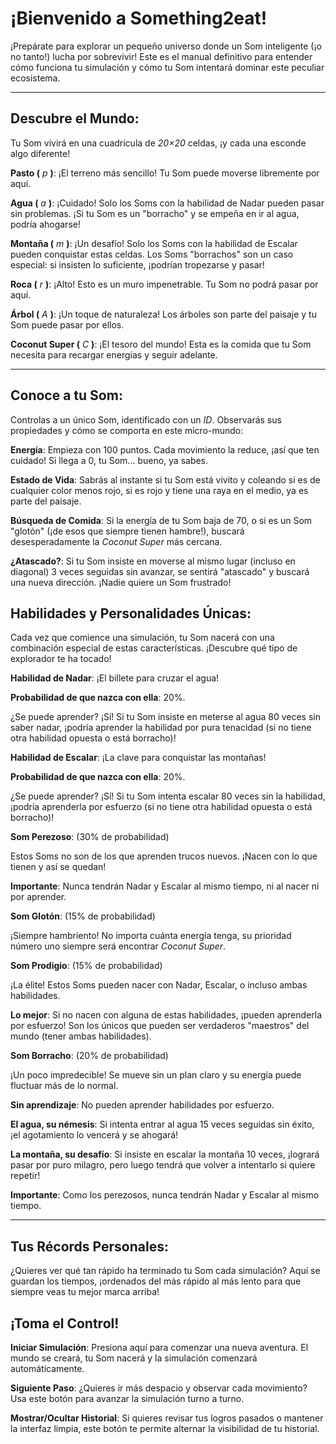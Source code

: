 # ¡Bienvenido a Something2eat!
¡Prepárate para explorar un pequeño universo donde un Som inteligente (¡o no tanto!) lucha por sobrevivir! Este es el manual definitivo para entender cómo funciona tu simulación y cómo tu Som intentará dominar este peculiar ecosistema.

---

## Descubre el Mundo:
Tu Som vivirá en una cuadrícula de *20×20* celdas, ¡y cada una esconde algo diferente!

**Pasto (** *p* **)**: ¡El terreno más sencillo! Tu Som puede moverse libremente por aquí.

**Agua (** *a* **)**: ¡Cuidado! Solo los Soms con la habilidad de Nadar pueden pasar sin problemas. ¡Si tu Som es un "borracho" y se empeña en ir al agua, podría ahogarse!

**Montaña (** *m* **)**: ¡Un desafío! Solo los Soms con la habilidad de Escalar pueden conquistar estas celdas. Los Soms "borrachos" son un caso especial: si insisten lo suficiente, ¡podrían tropezarse y pasar!

**Roca (** *r* **)**: ¡Alto! Esto es un muro impenetrable. Tu Som no podrá pasar por aquí.

**Árbol (** *A* **)**: ¡Un toque de naturaleza! Los árboles son parte del paisaje y tu Som puede pasar por ellos.

**Coconut Super (** *C* **)**: ¡El tesoro del mundo! Esta es la comida que tu Som necesita para recargar energías y seguir adelante.

---
## Conoce a tu Som:
Controlas a un único Som, identificado con un *ID*. Observarás sus propiedades y cómo se comporta en este micro-mundo:

**Energía**: Empieza con 100 puntos. Cada movimiento la reduce, ¡así que ten cuidado! Si llega a 0, tu Som... bueno, ya sabes.

**Estado de Vida**: Sabrás al instante si tu Som está vivito y coleando si es de cualquier color menos rojo, si es rojo y tiene una raya en el medio, ya es parte del paisaje.

**Búsqueda de Comida**: Si la energía de tu Som baja de 70, o si es un Som "glotón" (¡de esos que siempre tienen hambre!), buscará desesperadamente la *Coconut Super* más cercana.

**¿Atascado?**: Si tu Som insiste en moverse al mismo lugar (incluso en diagonal) 3 veces seguidas sin avanzar, se sentirá "atascado" y buscará una nueva dirección. ¡Nadie quiere un Som frustrado!

## Habilidades y Personalidades Únicas:
Cada vez que comience una simulación, tu Som nacerá con una combinación especial de estas características. ¡Descubre qué tipo de explorador te ha tocado!

**Habilidad de Nadar**: ¡El billete para cruzar el agua!

**Probabilidad de que nazca con ella**: 20%.

¿Se puede aprender? ¡Sí! Si tu Som insiste en meterse al agua 80 veces sin saber nadar, ¡podría aprender la habilidad por pura tenacidad (si no tiene otra habilidad opuesta o está borracho)!

**Habilidad de Escalar**: ¡La clave para conquistar las montañas!

**Probabilidad de que nazca con ella**: 20%.

¿Se puede aprender? ¡Sí! Si tu Som intenta escalar 80 veces sin la habilidad, ¡podría aprenderla por esfuerzo (si no tiene otra habilidad opuesta o está borracho)!

**Som Perezoso**: (30% de probabilidad)

Estos Soms no son de los que aprenden trucos nuevos. ¡Nacen con lo que tienen y así se quedan!

**Importante**: Nunca tendrán Nadar y Escalar al mismo tiempo, ni al nacer ni por aprender.

**Som Glotón**: (15% de probabilidad)

¡Siempre hambriento! No importa cuánta energía tenga, su prioridad número uno siempre será encontrar *Coconut Super*.

**Som Prodigio**: (15% de probabilidad)

¡La élite! Estos Soms pueden nacer con Nadar, Escalar, o incluso ambas habilidades.

**Lo mejor**: Si no nacen con alguna de estas habilidades, ¡pueden aprenderla por esfuerzo! Son los únicos que pueden ser verdaderos "maestros" del mundo (tener ambas habilidades).

**Som Borracho**: (20% de probabilidad)

¡Un poco impredecible! Se mueve sin un plan claro y su energía puede fluctuar más de lo normal.

**Sin aprendizaje**: No pueden aprender habilidades por esfuerzo.

**El agua, su némesis**: Si intenta entrar al agua 15 veces seguidas sin éxito, ¡el agotamiento lo vencerá y se ahogará!

**La montaña, su desafío**: Si insiste en escalar la montaña 10 veces, ¡logrará pasar por puro milagro, pero luego tendrá que volver a intentarlo si quiere repetir!

**Importante**: Como los perezosos, nunca tendrán Nadar y Escalar al mismo tiempo.

---

## Tus Récords Personales:
¿Quieres ver qué tan rápido ha terminado tu Som cada simulación? Aquí se guardan los tiempos, ¡ordenados del más rápido al más lento para que siempre veas tu mejor marca arriba!

## ¡Toma el Control!
**Iniciar Simulación**: Presiona aquí para comenzar una nueva aventura. El mundo se creará, tu Som nacerá y la simulación comenzará automáticamente.

**Siguiente Paso**: ¿Quieres ir más despacio y observar cada movimiento? Usa este botón para avanzar la simulación turno a turno.

**Mostrar/Ocultar Historial**: Si quieres revisar tus logros pasados o mantener la interfaz limpia, este botón te permite alternar la visibilidad de tu historial.

